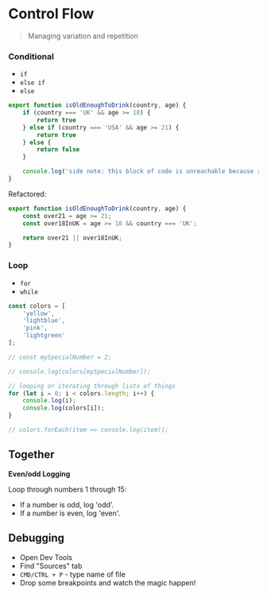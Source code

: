 Control Flow
===

> Managing variation and repetition

### Conditional

* `if`
* `else if`
* `else`


```js
export function isOldEnoughToDrink(country, age) {
    if (country === 'UK' && age >= 18) {
        return true
    } else if (country === 'USA' && age >= 21) {
        return true
    } else {
        return false
    }

    console.log('side note: this block of code is unreachable because return stops the execution of the function')
}
```

Refactored:

```js
export function isOldEnoughToDrink(country, age) {
    const over21 = age >= 21;
    const over18InUK = age >= 18 && country === 'UK';

    return over21 || over18InUK;
}
```

### Loop

* `for`
* `while`

```js
const colors = [
    'yellow',
    'lightblue',
    'pink',
    'lightgreen'
];

// const mySpecialNumber = 2;

// console.log(colors[mySpecialNumber]);

// looping or iterating through lists of things
for (let i = 0; i < colors.length; i++) {
    console.log(i);
    console.log(colors[i]);
}

// colors.forEach(item => console.log(item));
```

## Together 

**Even/odd Logging**

Loop through numbers 1 through 15:
- If a number is odd, log 'odd'. 
- If a number is even, log 'even'.

## Debugging

* Open Dev Tools
* Find "Sources" tab
* `CMD/CTRL + P` - type name of file
* Drop some breakpoints and watch the magic happen!
